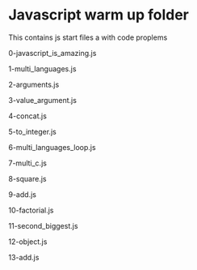 # Javascript warm up folder
This contains js start files a with code proplems

0-javascript_is_amazing.js

1-multi_languages.js

2-arguments.js

3-value_argument.js

4-concat.js

5-to_integer.js

6-multi_languages_loop.js

7-multi_c.js

8-square.js

9-add.js

10-factorial.js

11-second_biggest.js

12-object.js

13-add.js
